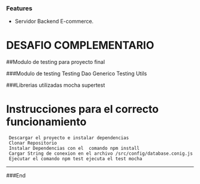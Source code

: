 ### Features

- Servidor Backend E-commerce.


# DESAFIO COMPLEMENTARIO

##Modulo de testing para proyecto final

###Modulo de testing
	Testing Dao Generico
	Testing Utils

###Librerias utilizadas
	mocha
	supertest

#  Instrucciones para el correcto funcionamiento

	 Descargar el proyecto e instalar dependencias 
	 Clonar Repositorio
 	 Instalar Dependencias con el  comando npm install
	 Cargar String de conexion en el archivo /src/config/database.conig.js
	 Ejecutar el comando npm test ejecuta el test mocha


---------------------------------------------------------------------------------------------------------------------------------------------------------------------------------------



###End